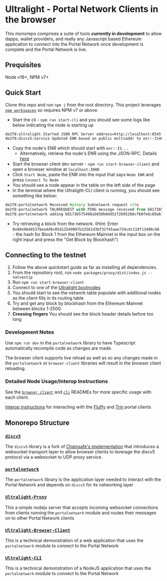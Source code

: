 # Ultralight - Portal Network Clients in the browser

This monorepo comprises a suite of tools **currently in development** to allow dapps, wallet providers, and really any Javascript based Ethereum application to connect into the Portal Network once development is complete and the Portal Network is live. 

## Prequisites

Node v16+, NPM v7+

## Quick Start

Clone this repo and run `npm i` from the root directory.  This project leverages [`npm workspaces`](https://docs.npmjs.com/cli/v7/using-npm/workspaces) so requires NPM v7 or above.

- Start the cli - `npm run start-cli` and you should see some logs like below indicating the node is starting up
```sh
de2f8:ultralight Started JSON RPC Server address=http://localhost:8545
de2f8:discv5:service Updated ENR based on public multiaddr to enr:-IS4QH2xRY1ov...
```
- Copy the node's ENR which should start with `enr:-IS...`
  - Alternatively, retrieve the node's ENR using the JSON-RPC.  Details [here](./packages/cli/README.md)
- Start the browser client dev server - `npm run start-browser-client` and open a browser window at `localhost:3000`
- Click `Start Node`, paste the ENR into the input that says `Node ENR` and press `Connect To Node`
- You should see a node appear in the table on the left side of the page
- In the terminal where the Ultralight-CLI client is running, you should see something like below:
```js
de2f8:portalnetwork Received History Subnetwork request +25s
de2f8:portalnetwork TALKREQUEST with PING message received from b81736575498a5850b0dd52f2695268cf60fe6c89ab74289692c5225c9e4e09e +0ms
de2f8:portalnetwork adding b81736575498a5850b0dd52f2695268cf60fe6c89ab74289692c5225c9e4e09e 
```
- Try retrieving a block from the network.  (Hint: Enter `0x88e96d4537bea4d9c05d12549907b32561d3bf31f45aae734cdc119f13406cb6` - the hash for Block 1 from the Ethereum Mainnet in the input box on the right input and press the "Get Block by Blockhash")

## Connecting to the testnet

1.  Follow the above quickstart guide as far as installing all dependencies.
2.  From the repository root, run `node packages/proxy/dist/index.js --nat=extip`
3.  Run `npm run start-browser-client`
4.  Connect to one of the [Ultralight bootnodes](./packages//cli/bootnodes.txt)
5.  You should start to see the network table populate with additional nodes as the client fills in its routing table
6.  Try and get any block by blockhash from the Ethereum Mainnet between blocks 1-2500. 
7.  **Crossing fingers** You should see the block header details before too long
### Development Notes

Use `npm run dev` in the `portalnetwork` library to have Typescript automatically recompile code as changes are made.  

The browser client supports live reload as well as so any changes made in the `portalnetwork` or `browser-client` libraries will result in the browser client reloading.
### Detailed Node Usage/Interop Instructions

See the [`browser client`](./packages/browser-client) and [`cli`](./packages/cli) READMEs for more specific usage with each client.

[Interop instructions](./INTEROP.md) for interacting with the [Fluffy](https://github.com/status-im/nimbus-eth1/tree/master/fluffy) and [Trin](https://github.com/ethereum/trin) portal clients
## Monorepo Structure

### [`discv5`](./packages/discv5)

The `discv5` library is a fork of [Chainsafe's implementation](https://github.com/chainsafe/discv5) that introduces a websocket transport layer to allow browser clients to leverage the discv5 protocol via a websocket to UDP proxy service.  

### [`portalnetwork`](./packages/portalnetwork)

The `portalnetwork` library is the application layer needed to interact with the Portal Network and depends on `discv5` for its networking layer

### [`Ultralight-Proxy`](./packages/proxy)

This a simple nodejs server that accepts incoming websocket connections from clients running the `portalnetwork` module and routes their messages on to other Portal Network clients
### [`Ultralight-Browser-Client`](./packages/browser-client)

This is a technical demonstration of a web application that uses the `portalnetwork` module to connect to the Portal Network

### [`Ultralight-CLI`](./packages/cli)

This is a technical demonstration of a NodeJS application that uses the `portalnetwork` module to connect to the Portal Network



